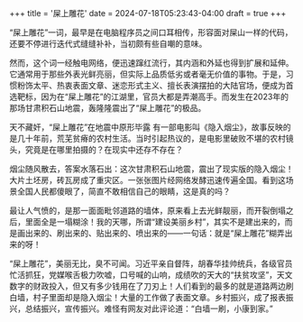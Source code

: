 +++
title = '屎上雕花'
date = 2024-07-18T05:23:43-04:00
draft = true
+++

“屎上雕花”一词，最早是在电脑程序员之间口耳相传，形容面对屎山一样的代码，还要不停进行迭代式缝缝补补，当初颇有些自嘲的意味。


然而，这个词一经触电网络，便迅速蹿红流行，其内涵和外延也得到扩展和延伸。它通常用于那些外表光鲜亮丽，但实际上品质低劣或者毫无价值的事物。于是，习惯粉饰太平、热衷表面文章、迷恋形式主义、擅长表演摆拍的大陆官场，便成为首选靶标，因为在“屎上雕花”的江湖里，官员大都是弄潮高手。而发生在2023年的那场甘肃积石山地震，轰隆隆震出了“屎上雕花”的极品。

天不藏奸，“屎上雕花”在地震中原形毕露
有一部电影叫《隐入烟尘》，故事反映的是几十年前，荒芜贫瘠的农村生活。当时引起热议的，是电影里破败不堪的农村镜头，究竟是在哪里拍摄的？在现实中还存不存在？

烟尘随风散去，答案水落石出：这次甘肃积石山地震，震出了现实版的隐入烟尘！大片土坯房，砖瓦房成了重灾区。一张张图片经网络发酵迅速传遍全国。看到这场景全国人民都傻眼了，简直不敢相信自己的眼睛，这是真的吗？

最让人气愤的，是那一面面毗邻道路的墙体，原来看上去光鲜靓丽，而开裂倒塌之后，里面全是一塌糊涂！我的天哪，所谓“建设美丽乡村”，其实不是建出来的，而是画出来的、刷出来的、贴出来的、喷出来的——一句话：就是“屎上雕花”糊弄出来的呀！

“屎上雕花”，美丽无比，臭不可闻。习近平亲自督阵，胡春华挂帅统兵，各级官员忙活抓狂，党媒喉舌极力吹嘘，口号喊的山响，成绩吹的天大的“扶贫攻坚”，天文数字的财政投入，但又有多少钱用在了刀刃上！人们看到的最多的就是道路两边刷白墙，村子里面却是隐入烟尘！大量的工作做了表面文章。乡村振兴，成了报表振兴，总结振兴，宣传振兴。难怪有网友对此评论道：“白墙一刷，小康到家。”